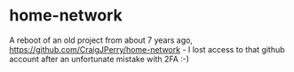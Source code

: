# home-network

A reboot of an old project from about 7 years ago,
https://github.com/CraigJPerry/home-network - I lost access to that github
account after an unfortunate mistake with 2FA :-)
